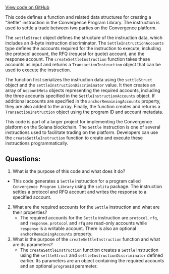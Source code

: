 [View code on GitHub](https://github.com/convergence-rfq/convergence-program-library/rfq/js/generated/instructions/settle.ts)

This code defines a function and related data structures for creating a "Settle" instruction in the Convergence Program Library. The instruction is used to settle a trade between two parties on the Convergence platform.

The `settleStruct` object defines the structure of the instruction data, which includes an 8-byte instruction discriminator. The `SettleInstructionAccounts` type defines the accounts required for the instruction to execute, including the protocol account, the RFQ (request for quote) account, and the response account. The `createSettleInstruction` function takes these accounts as input and returns a `TransactionInstruction` object that can be used to execute the instruction.

The function first serializes the instruction data using the `settleStruct` object and the `settleInstructionDiscriminator` value. It then creates an array of `AccountMeta` objects representing the required accounts, including the three accounts specified in the `SettleInstructionAccounts` object. If additional accounts are specified in the `anchorRemainingAccounts` property, they are also added to the array. Finally, the function creates and returns a `TransactionInstruction` object using the program ID and account metadata.

This code is part of a larger project for implementing the Convergence platform on the Solana blockchain. The `Settle` instruction is one of several instructions used to facilitate trading on the platform. Developers can use the `createSettleInstruction` function to create and execute these instructions programmatically.
## Questions: 
 1. What is the purpose of this code and what does it do?
   - This code generates a `Settle` instruction for a program called `Convergence Program Library` using the `solita` package. The instruction settles a protocol and RFQ account and writes the response to a specified account.
2. What are the required accounts for the `Settle` instruction and what are their properties?
   - The required accounts for the `Settle` instruction are `protocol`, `rfq`, and `response`. `protocol` and `rfq` are read-only accounts while `response` is a writable account. There is also an optional `anchorRemainingAccounts` property.
3. What is the purpose of the `createSettleInstruction` function and what are its parameters?
   - The `createSettleInstruction` function creates a `Settle` instruction using the `settleStruct` and `settleInstructionDiscriminator` defined earlier. Its parameters are an object containing the required accounts and an optional `programId` parameter.